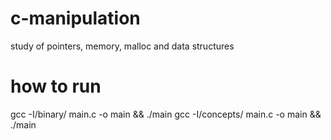 # c-manipulation
study of pointers, memory, malloc and data structures

# how to run
gcc -I/binary/ main.c -o main && ./main
gcc -I/concepts/ main.c -o main && ./main
